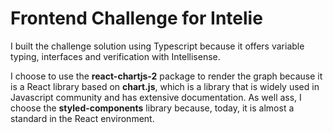 # Frontend Challenge for Intelie

I built the challenge solution using Typescript because it offers variable typing, interfaces and verification with Intellisense.

I choose to use the __react-chartjs-2__ package to render the graph because it is a React library based on __chart.js__, which is a library that is widely used in Javascript community and has extensive documentation. As well ass, I choose the __styled-components__ library because, today, it is almost a standard in the React environment.
